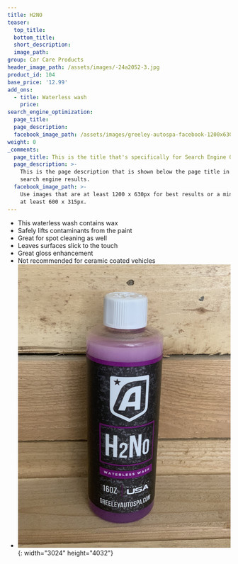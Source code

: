 ```yaml
---
title: H2NO
teaser:
  top_title:
  bottom_title:
  short_description:
  image_path:
group: Car Care Products
header_image_path: /assets/images/-24a2052-3.jpg
product_id: 104
base_price: '12.99'
add_ons:
  - title: Waterless wash
    price:
search_engine_optimization:
  page_title:
  page_description:
  facebook_image_path: /assets/images/greeley-autospa-facebook-1200x630.png
weight: 0
_comments:
  page_title: This is the title that's specifically for Search Engine Optimization.
  page_description: >-
    This is the page description that is shown below the page title in the
    search engine results.
  facebook_image_path: >-
    Use images that are at least 1200 x 630px for best results or a minimum of
    at least 600 x 315px.
---
```


* This waterless wash contains wax
* Safely lifts contaminants from the paint
* Great for spot cleaning as well
* Leaves surfaces slick to the touch
* Great gloss enhancement
* Not recommended for ceramic coated vehicles
* ![](/assets/images/photo-jun-12-2-04-29-pm.jpg){: width="3024" height="4032"}